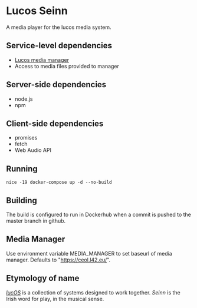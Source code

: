# Lucos Seinn
A media player for the lucos media system.

## Service-level dependencies
* [Lucos media manager](https://github.com/lucas42/lucos_media_manager)
* Access to media files provided to manager

## Server-side dependencies
* node.js
* npm

## Client-side dependencies
* promises
* fetch
* Web Audio API

## Running
`nice -19 docker-compose up -d --no-build`

## Building
The build is configured to run in Dockerhub when a commit is pushed to the master branch in github.

## Media Manager
Use environment variable MEDIA_MANAGER to set baseurl of media manager.  Defaults to "https://ceol.l42.eu/".

## Etymology of name
*[lucOS](https://github.com/lucas42/lucos)* is a collection of systems designed to work together.  *Seinn* is the Irish word for play, in the musical sense.


